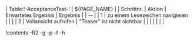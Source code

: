| Table:!-AcceptanceTest-! | ${PAGE_NAME} |
| Schrittnr. | Aktion | Erwartetes Ergebnis | Ergebnis |
| -- |
| 1 | zu einem Lesezeichen navigieren | | |
| 2 | Vollansicht aufrufen | "Teaser" ist nicht sichtbar | |
| | | | |

!contents -R2 -g -p -f -h
